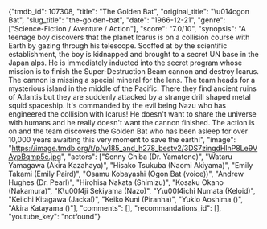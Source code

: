 {"tmdb_id": 107308, "title": "The Golden Bat", "original_title": "\u014cgon Bat", "slug_title": "the-golden-bat", "date": "1966-12-21", "genre": ["Science-Fiction / Aventure / Action"], "score": "7.0/10", "synopsis": "A teenage boy discovers that the planet Icarus is on a collision course with Earth by gazing through his telescope. Scoffed at by the scientific establishment, the boy is kidnapped and brought to a secret UN base in the Japan alps. He is immediately inducted into the secret program whose mission is to finish the Super-Destruction Beam cannon and destroy Icarus. The cannon is missing a special mineral for the lens. The team heads for a mysterious island in the middle of the Pacific. There they find ancient ruins of Atlantis but they are suddenly attacked by a strange drill shaped metal squid spaceship. It's commanded by the evil being Nazu who has engineered the collision with Icarus! He doesn't want to share the universe with humans and he really doesn't want the cannon finished. The action is on and the team discovers the Golden Bat who has been asleep for over 10,000 years awaiting this very moment to save the earth!", "image": "https://image.tmdb.org/t/p/w185_and_h278_bestv2/3DS7zingdHlnP8Le9VAypBqmp5c.jpg", "actors": ["Sonny Chiba (Dr. Yamatone)", "Wataru Yamagawa (Akira Kazahaya)", "Hisako Tsukuba (Naomi Akiyama)", "Emily Takami (Emily Paird)", "Osamu Kobayashi (Ogon Bat (voice))", "Andrew Hughes (Dr. Pearl)", "Hirohisa Nakata (Shimizu)", "Kosaku Okano (Nakamura)", "K\u00f4ji Sekiyama (Nazo)", "Y\u00f4ichi Numata (Keloid)", "Keiichi Kitagawa (Jackal)", "Keiko Kuni (Piranha)", "Yukio Aoshima ()", "Akira Katayama ()"], "comments": [], "recommandations_id": [], "youtube_key": "notfound"}